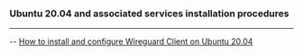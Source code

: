 ### Ubuntu 20.04 and associated services installation procedures
- - - -
-- [How to install and configure Wireguard Client on Ubuntu 20.04](https://github.com/nomorespice/ubuntu20.04-howto/wiki/How-to-install-and-configure-Wireguard-client-on-Ubuntu-20.04)
